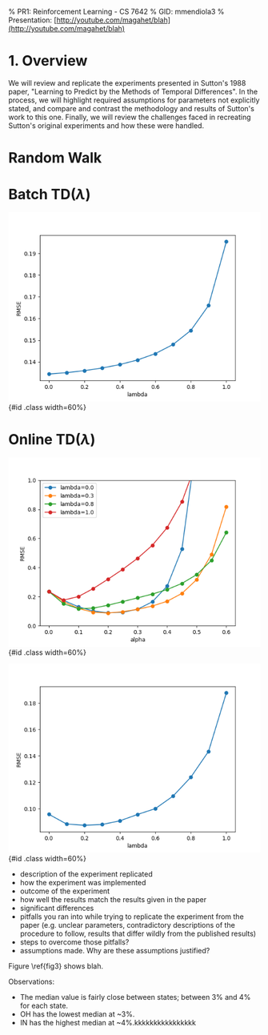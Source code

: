 % PR1: Reinforcement Learning - CS 7642
% GID: mmendiola3
% Presentation: [http://youtube.com/magahet/blah](http://youtube.com/magahet/blah)


# 1. Overview

We will review and replicate the experiments presented in Sutton's 1988 paper, "Learning to Predict by the Methods of Temporal Differences". In the process, we will highlight required assumptions for parameters not explicitly stated, and compare and contrast the methodology and results of Sutton's work to this one. Finally, we will review the challenges faced in recreating Sutton's original experiments and how these were handled.


# Random Walk

# Batch TD($\lambda$)

![fig3\label{fig3}](fig/fig3.png){#id .class width=60%}

# Online TD($\lambda$)

![fig4\label{fig4}](fig/fig4.png){#id .class width=60%}

![fig5\label{fig5}](fig/fig5.png){#id .class width=60%}


- description of the experiment replicated
- how the experiment was implemented
- outcome of the experiment
- how well the results match the results given in the paper
- significant differences
- pitfalls you ran into while trying to replicate the experiment from the paper (e.g. unclear parameters, contradictory descriptions of the procedure to follow, results that differ wildly from the published results)
- steps to overcome those pitfalls?
- assumptions made. Why are these assumptions justified?


Figure \ref{fig3} shows blah.

Observations:

- The median value is fairly close between states; between 3% and 4% for each state.
- OH has the lowest median at ~3%.
- IN has the highest median at ~4%.kkkkkkkkkkkkkkkk
